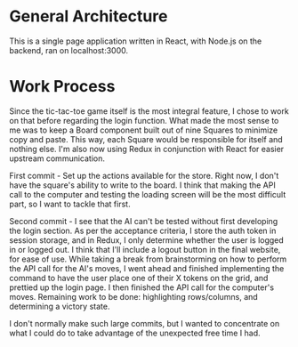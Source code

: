 # General Architecture
This is a single page application written in React, with Node.js on the backend, ran on localhost:3000.

# Work Process
Since the tic-tac-toe game itself is the most integral feature, I chose to work on that before regarding the login function. What made the most sense to me was to keep a Board component built out of nine Squares to minimize copy and paste. This way, each Square would be responsible for itself and nothing else. I'm also now using Redux in conjunction with React for easier upstream communication.

First commit - Set up the actions available for the store. Right now, I don't have the square's ability to write to the board. I think that making the API call to the computer and testing the loading screen will be the most difficult part, so I want to tackle that first.

Second commit - I see that the AI can't be tested without first developing the login section. As per the acceptance criteria, I store the auth token in session storage, and in Redux, I only determine whether the user is logged in or logged out. I think that I'll include a logout button in the final website, for ease of use. While taking a break from brainstorming on how to perform the API call for the AI's moves, I went ahead and finished implementing the command to have the user place one of their X tokens on the grid, and prettied up the login page. I then finished the API call for the computer's moves. Remaining work to be done: highlighting rows/columns, and determining a victory state.

I don't normally make such large commits, but I wanted to concentrate on what I could do to take advantage of the unexpected free time I had.